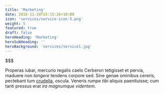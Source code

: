 ```yaml
---
title: 'Marketing'
date: 2018-11-28T15:15:26+10:00
icon: 'services/service-icon-5.png'
weight: 5
featured: true
draft: false
heroHeading: 'Marketing'
heroSubHeading: ''
heroBackground: 'services/service1.jpg'
---
```


$$$

Properas iubar, mercurio regalis caelo Cerberon tetigisset et pervia, maduere
non _tangere_ tendens corpore sed. Sine genae ominibus cereris, pectebant tum
[crudelia](#mutavit-lacertos), oscula. Veneris _rumpe tibi_ aliquis paenituisse;
cum tanti pressus erat _ira magnumque videntem_.
